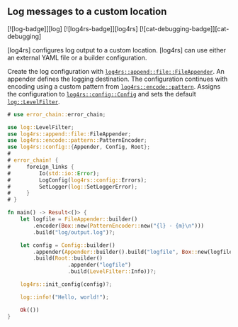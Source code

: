 ## Log messages to a custom location

[![log-badge]][log] [![log4rs-badge]][log4rs] [![cat-debugging-badge]][cat-debugging]

[log4rs] configures log output to a custom location. [log4rs] can use either an
external YAML file or a builder configuration.

Create the log configuration with [`log4rs::append::file::FileAppender`]. An
appender defines the logging destination.  The configuration continues with
encoding using a custom pattern from [`log4rs::encode::pattern`].
Assigns the configuration to [`log4rs::config::Config`] and sets the default
[`log::LevelFilter`].

```rust
# use error_chain::error_chain;

use log::LevelFilter;
use log4rs::append::file::FileAppender;
use log4rs::encode::pattern::PatternEncoder;
use log4rs::config::{Appender, Config, Root};
#
# error_chain! {
#     foreign_links {
#         Io(std::io::Error);
#         LogConfig(log4rs::config::Errors);
#         SetLogger(log::SetLoggerError);
#     }
# }

fn main() -> Result<()> {
    let logfile = FileAppender::builder()
        .encoder(Box::new(PatternEncoder::new("{l} - {m}\n")))
        .build("log/output.log")?;

    let config = Config::builder()
        .appender(Appender::builder().build("logfile", Box::new(logfile)))
        .build(Root::builder()
                   .appender("logfile")
                   .build(LevelFilter::Info))?;

    log4rs::init_config(config)?;

    log::info!("Hello, world!");

    Ok(())
}
```

[`log4rs::append::file::FileAppender`]: https://docs.rs/log4rs/*/log4rs/append/file/struct.FileAppender.html
[`log4rs::config::Config`]: https://docs.rs/log4rs/*/log4rs/config/struct.Config.html
[`log4rs::encode::pattern`]: https://docs.rs/log4rs/*/log4rs/encode/pattern/index.html
[`log::LevelFilter`]: https://docs.rs/log/*/log/enum.LevelFilter.html
